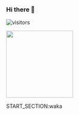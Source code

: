 ### Hi there 👋

![visitors](https://visitor-badge.glitch.me/badge?krismandev=1)

<!--
**krismandev/krismandev** is a ✨ _special_ ✨ repository because its `README.md` (this file) appears on your GitHub profile.

Here are some ideas to get you started:

- 🔭 I’m currently working on ...
- 🌱 I’m currently learning ...
- 👯 I’m looking to collaborate on ...
- 🤔 I’m looking for help with ...
- 💬 Ask me about ...
- 📫 How to reach me: ...
- 😄 Pronouns: ...
- ⚡ Fun fact: ...
-->
<img height="180em" src="https://github-readme-stats.vercel.app/api?username=krismandev&show_icons=true&hide_border=true&&count_private=true&include_all_commits=true" />

START_SECTION:waka
<!--END_SECTION:waka-->
